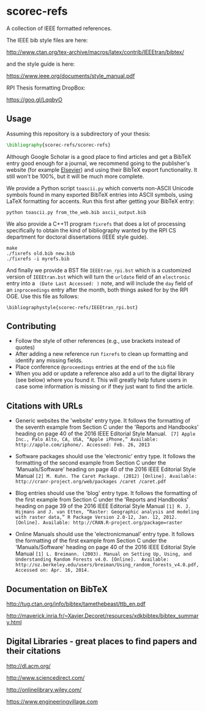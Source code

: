 # scorec-refs

A collection of IEEE formatted references.

The IEEE bib style files are here:

http://www.ctan.org/tex-archive/macros/latex/contrib/IEEEtran/bibtex/

and the style guide is here:

https://www.ieee.org/documents/style_manual.pdf

RPI Thesis formatting DropBox:

https://goo.gl/LqqbyO

## Usage

Assuming this repository is a subdirectory
of your thesis:

```latex
\bibliography{scorec-refs/scorec-refs}
```

Although Google Scholar is a good place to find articles
and get a BibTeX entry good enough for a journal,
we recommend going to the publisher's website
(for example [Elsevier](http://www.sciencedirect.com/))
and using their BibTeX export functionality.
It still won't be 100%, but it will be much more complete.

We provide a Python script `toascii.py` which converts non-ASCII
Unicode symbols found in many exported BibTeX entries
into ASCII symbols, using LaTeX formatting for accents.
Run this first after getting your BibTeX entry:

```
python toascii.py from_the_web.bib ascii_output.bib
```

We also provide a C++11 program `fixrefs` that does
a lot of processing specifically to obtain the kind
of bibliography wanted by the RPI CS department for
doctoral dissertations (IEEE style guide).

```
make
./fixrefs old.bib new.bib
./fixrefs -i myrefs.bib
```

And finally we provide a BST file `IEEEtran_rpi.bst` which is a
customized version of `IEEEtran.bst` which will turn the `urldate`
field of an `electronic` entry into a ` (Date Last Accessed: )` note,
and will include the `day` field of an
`inproceedings` entry after the month,
both things asked for by the RPI OGE.
Use this file as follows:

```
\bibliographystyle{scorec-refs/IEEEtran_rpi.bst}
```

## Contributing

* Follow the style of other references (e.g., use brackets instead of quotes)
* After adding a new reference run `fixrefs` to clean up formatting and identify
  any missing fields.
* Place conference `@proceedings` entries at the end of the `bib` file
* When you add or update a reference also add a url to the digital library (see
  below) where you found it.  This will greatly help future users in case some
  information is missing or if they just want to find the article.

## Citations with URLs

* Generic websites the 'website' entry type.  It follows
  the formatting of the seventh example from Section C under the
  'Reports and Handbooks' heading on page 40 of the 2016 IEEE Editorial Style Manual.
``` [7] Apple Inc., Palo Alto, CA, USA, “Apple iPhone,” Available: http://apple.com/iphone/. Accessed: Feb. 26, 2013```

* Software packages should use the 'electronic' entry type. It follows
  the formatting of the second example from Section C under the
  'Manuals/Software' heading on page 40 of the 2016 IEEE Editorial Style Manual
```[2] M. Kuhn. The Caret Package. (2012) [Online]. Available: http://cranr-project.org/web/packages /caret /caret.pdf ```

* Blog entries should use the 'blog' entry type. It follows
  the formatting of the first example from Section C under the
  'Reports and Handbooks' heading on page 39 of the 2016 IEEE Editorial Style Manual
```[1] R. J. Hijmans and J. van Etten, “Raster: Geographic analysis and modeling with raster data,” R Package Version 2.0-12, Jan. 12, 2012. [Online]. Available: http://CRAN.R-project.org/package=raster ```

* Online Manuals should use the 'electronicmanual' entry type. It follows
  the formatting of the first example from Section C under the
  'Manuals/Software' heading on page 40 of the 2016 IEEE Editorial Style Manual
```[1] L. Breimann. (2003). Manual on Setting Up, Using, and Understanding Random Forests v4.0. [Online].  Available: http://oz.berkeley.edu/users/breiman/Using_random_forests_v4.0.pdf, Accessed on: Apr. 16, 2014. ```

## Documentation on BibTeX

http://tug.ctan.org/info/bibtex/tamethebeast/ttb_en.pdf

http://maverick.inria.fr/~Xavier.Decoret/resources/xdkbibtex/bibtex_summary.html

## Digital Libraries - great places to find papers and their citations

http://dl.acm.org/

http://www.sciencedirect.com/

http://onlinelibrary.wiley.com/

https://www.engineeringvillage.com
